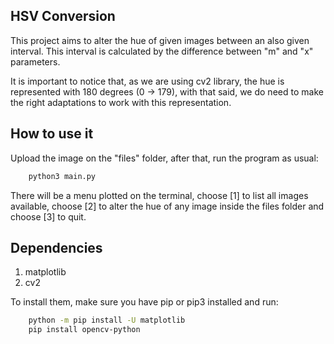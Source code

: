 ## HSV Conversion

This project aims to alter the hue of given images between an also given interval. This interval is calculated by the difference between "m" and "x" parameters.

It is important to notice that, as we are using cv2 library, the hue is represented with 180 degrees (0 -> 179), with that said, we do need to make the right adaptations to work with this representation.

## How to use it

Upload the image on the "files" folder, after that, run the program as usual:

```python
    python3 main.py
```

There will be a menu plotted on the terminal, choose [1] to list all images available, choose [2] to alter the hue of any image inside the files folder and choose [3] to quit.

## Dependencies
1. matplotlib
2. cv2

To install them, make sure you have pip or pip3 installed and run: 

```bash
    python -m pip install -U matplotlib
    pip install opencv-python
```